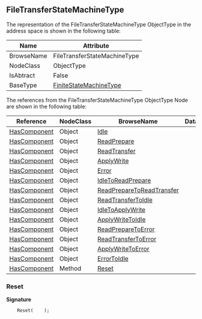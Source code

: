 <!-- objecttype -->
## FileTransferStateMachineType

The representation of the FileTransferStateMachineType ObjectType in the address space is shown in the following table:  

|Name|Attribute|
|---|---|
|BrowseName|FileTransferStateMachineType|
|NodeClass|ObjectType|
|IsAbtract|False|
|BaseType|[FiniteStateMachineType](../../../Part5/ObjectTypes/FiniteStateMachineType/readme.md)|

The references from the FileTransferStateMachineType ObjectType Node are shown in the following table:  

|Reference|NodeClass|BrowseName|DataType|TypeDefinition|ModellingRule|
|---|---|---|---|---|---|
|[HasComponent](../../../Part3/ReferenceTypes/HasComponent/readme.md)|Object|[Idle](#Idle)||[InitialStateType](../../Part5/ObjectTypes/InitialStateType/readme.md)||
|[HasComponent](../../../Part3/ReferenceTypes/HasComponent/readme.md)|Object|[ReadPrepare](#ReadPrepare)||[StateType](../../Part5/ObjectTypes/StateType/readme.md)||
|[HasComponent](../../../Part3/ReferenceTypes/HasComponent/readme.md)|Object|[ReadTransfer](#ReadTransfer)||[StateType](../../Part5/ObjectTypes/StateType/readme.md)||
|[HasComponent](../../../Part3/ReferenceTypes/HasComponent/readme.md)|Object|[ApplyWrite](#ApplyWrite)||[StateType](../../Part5/ObjectTypes/StateType/readme.md)||
|[HasComponent](../../../Part3/ReferenceTypes/HasComponent/readme.md)|Object|[Error](#Error)||[StateType](../../Part5/ObjectTypes/StateType/readme.md)||
|[HasComponent](../../../Part3/ReferenceTypes/HasComponent/readme.md)|Object|[IdleToReadPrepare](#IdleToReadPrepare)||[TransitionType](../../Part5/ObjectTypes/TransitionType/readme.md)||
|[HasComponent](../../../Part3/ReferenceTypes/HasComponent/readme.md)|Object|[ReadPrepareToReadTransfer](#ReadPrepareToReadTransfer)||[TransitionType](../../Part5/ObjectTypes/TransitionType/readme.md)||
|[HasComponent](../../../Part3/ReferenceTypes/HasComponent/readme.md)|Object|[ReadTransferToIdle](#ReadTransferToIdle)||[TransitionType](../../Part5/ObjectTypes/TransitionType/readme.md)||
|[HasComponent](../../../Part3/ReferenceTypes/HasComponent/readme.md)|Object|[IdleToApplyWrite](#IdleToApplyWrite)||[TransitionType](../../Part5/ObjectTypes/TransitionType/readme.md)||
|[HasComponent](../../../Part3/ReferenceTypes/HasComponent/readme.md)|Object|[ApplyWriteToIdle](#ApplyWriteToIdle)||[TransitionType](../../Part5/ObjectTypes/TransitionType/readme.md)||
|[HasComponent](../../../Part3/ReferenceTypes/HasComponent/readme.md)|Object|[ReadPrepareToError](#ReadPrepareToError)||[TransitionType](../../Part5/ObjectTypes/TransitionType/readme.md)||
|[HasComponent](../../../Part3/ReferenceTypes/HasComponent/readme.md)|Object|[ReadTransferToError](#ReadTransferToError)||[TransitionType](../../Part5/ObjectTypes/TransitionType/readme.md)||
|[HasComponent](../../../Part3/ReferenceTypes/HasComponent/readme.md)|Object|[ApplyWriteToError](#ApplyWriteToError)||[TransitionType](../../Part5/ObjectTypes/TransitionType/readme.md)||
|[HasComponent](../../../Part3/ReferenceTypes/HasComponent/readme.md)|Object|[ErrorToIdle](#ErrorToIdle)||[TransitionType](../../Part5/ObjectTypes/TransitionType/readme.md)||
|[HasComponent](../../../Part3/ReferenceTypes/HasComponent/readme.md)|Method|[Reset](#Reset)|||[Mandatory](../../Objects/Mandatory/readme.md)|

### <a name="Reset"></a>Reset

**Signature**
```
    Reset(    );
```

